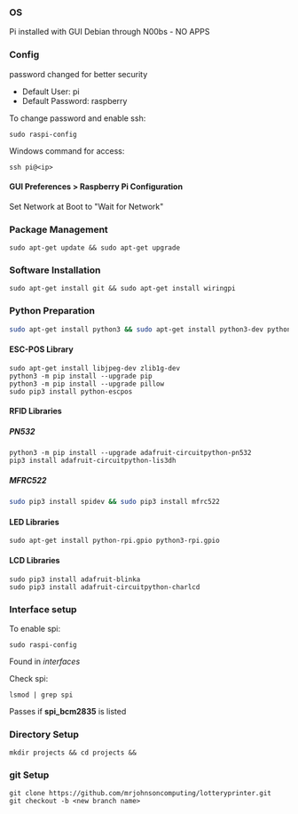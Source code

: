 ### OS
Pi installed with GUI Debian through N00bs - NO APPS

### Config
password changed for better security

* Default User: pi
* Default Password: raspberry

To change password and enable ssh:
```console
sudo raspi-config
```
Windows command for access:
```console
ssh pi@<ip>
```

#### GUI Preferences > Raspberry Pi Configuration
Set Network at Boot to "Wait for Network"

### Package Management
```console 
sudo apt-get update && sudo apt-get upgrade
```

### Software Installation
```console
sudo apt-get install git && sudo apt-get install wiringpi
```

### Python Preparation
```bash
sudo apt-get install python3 && sudo apt-get install python3-dev python3-pip
```

#### ESC-POS Library
```console
sudo apt-get install libjpeg-dev zlib1g-dev
python3 -m pip install --upgrade pip
python3 -m pip install --upgrade pillow
sudo pip3 install python-escpos
```

#### RFID Libraries
##### PN532
```console
python3 -m pip install --upgrade adafruit-circuitpython-pn532
pip3 install adafruit-circuitpython-lis3dh
```

##### MFRC522
```bash
sudo pip3 install spidev && sudo pip3 install mfrc522
```

#### LED Libraries
```console
sudo apt-get install python-rpi.gpio python3-rpi.gpio
```
#### LCD Libraries
```console
sudo pip3 install adafruit-blinka
sudo pip3 install adafruit-circuitpython-charlcd
```

### Interface setup
To enable spi:
```console
sudo raspi-config
```
Found in *interfaces*

Check spi:
```console
lsmod | grep spi
```
Passes if **spi_bcm2835** is listed

### Directory Setup
```console
mkdir projects && cd projects && 
```

### git Setup
```console
git clone https://github.com/mrjohnsoncomputing/lotteryprinter.git
git checkout -b <new branch name>
```
